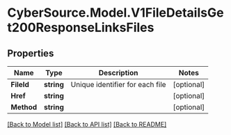 # CyberSource.Model.V1FileDetailsGet200ResponseLinksFiles
## Properties

Name | Type | Description | Notes
------------ | ------------- | ------------- | -------------
**FileId** | **string** | Unique identifier for each file | [optional] 
**Href** | **string** |  | [optional] 
**Method** | **string** |  | [optional] 

[[Back to Model list]](../README.md#documentation-for-models) [[Back to API list]](../README.md#documentation-for-api-endpoints) [[Back to README]](../README.md)

